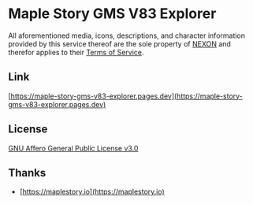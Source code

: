 # Maple Story GMS V83 Explorer

All aforementioned media, icons, descriptions, and character information provided by this service thereof are the sole
property of [NEXON](https://www.nexon.net) and therefor applies to
their [Terms of Service](https://www.nexon.com/main/en/legal/tou).

## Link

[https://maple-story-gms-v83-explorer.pages.dev](https://maple-story-gms-v83-explorer.pages.dev)

## License

[GNU Affero General Public License v3.0](https://choosealicense.com/licenses/agpl-3.0)

## Thanks

* [https://maplestory.io](https://maplestory.io)
